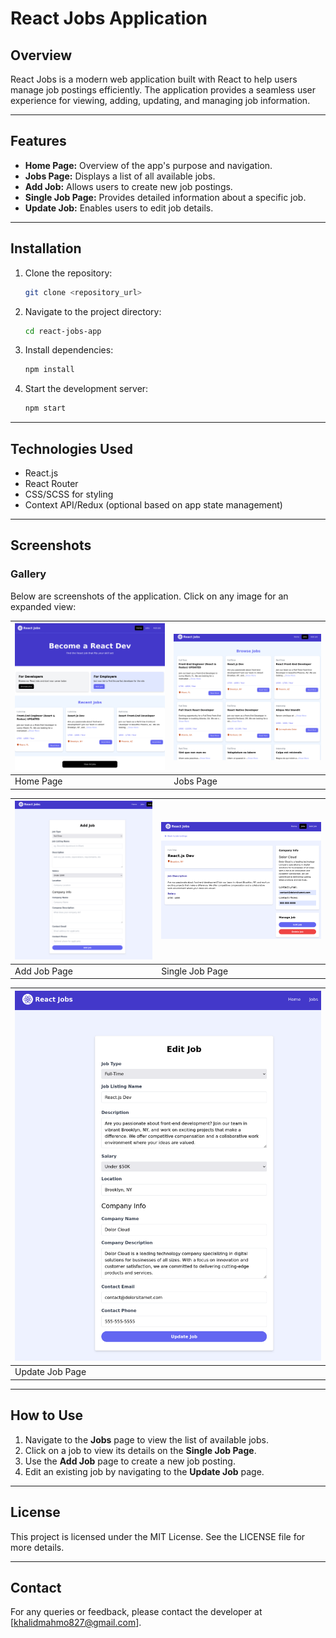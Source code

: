 # React Jobs Application

## Overview
React Jobs is a modern web application built with React to help users manage job postings efficiently. The application provides a seamless user experience for viewing, adding, updating, and managing job information. 

---

## Features

- **Home Page:** Overview of the app's purpose and navigation.
- **Jobs Page:** Displays a list of all available jobs.
- **Add Job:** Allows users to create new job postings.
- **Single Job Page:** Provides detailed information about a specific job.
- **Update Job:** Enables users to edit job details.

---

## Installation

1. Clone the repository:
   ```bash
   git clone <repository_url>
   ```

2. Navigate to the project directory:
   ```bash
   cd react-jobs-app
   ```

3. Install dependencies:
   ```bash
   npm install
   ```

4. Start the development server:
   ```bash
   npm start
   ```

---

## Technologies Used

- React.js
- React Router
- CSS/SCSS for styling
- Context API/Redux (optional based on app state management)

---

## Screenshots

### Gallery

Below are screenshots of the application. Click on any image for an expanded view:

| ![Home](./src/assets/images/overVIew.png) | ![Jobs Page](./src/assets/images/JobsPage.png) |
|------------------------------------------|-----------------------------------------------|
| Home Page                                 | Jobs Page                                      |

| ![Add Job](./src/assets/images/AddingJobPage.png) | ![Single Job](./src/assets/images/SingleJobPapge.png) |
|------------------------------------------|-----------------------------------------------|
| Add Job Page                              | Single Job Page                                |

| ![Update Job](./src/assets/images/UpdateingJob.png) |
|----------------------------------------------------|
| Update Job Page                                     |

---

## How to Use

1. Navigate to the **Jobs** page to view the list of available jobs.
2. Click on a job to view its details on the **Single Job Page**.
3. Use the **Add Job** page to create a new job posting.
4. Edit an existing job by navigating to the **Update Job** page.

---


## License

This project is licensed under the MIT License. See the LICENSE file for more details.

---

## Contact

For any queries or feedback, please contact the developer at [khalidmahmo827@gmail.com].
